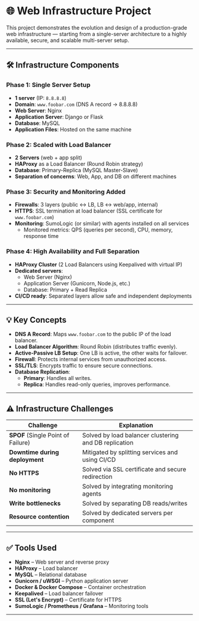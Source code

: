 # 🌐 Web Infrastructure Project

This project demonstrates the evolution and design of a production-grade web infrastructure — starting from a single-server architecture to a highly available, secure, and scalable multi-server setup.

---

## 🛠️ Infrastructure Components

### Phase 1: Single Server Setup
- **1 server** (IP: `8.8.8.8`)
- **Domain**: `www.foobar.com` (DNS A record → 8.8.8.8)
- **Web Server**: Nginx
- **Application Server**: Django or Flask
- **Database**: MySQL
- **Application Files**: Hosted on the same machine

### Phase 2: Scaled with Load Balancer
- **2 Servers** (web + app split)
- **HAProxy** as a Load Balancer (Round Robin strategy)
- **Database**: Primary-Replica (MySQL Master-Slave)
- **Separation of concerns**: Web, App, and DB on different machines

### Phase 3: Security and Monitoring Added
- **Firewalls**: 3 layers (public ↔ LB, LB ↔ web/app, internal)
- **HTTPS**: SSL termination at load balancer (SSL certificate for `www.foobar.com`)
- **Monitoring**: SumoLogic (or similar) with agents installed on all services
  - Monitored metrics: QPS (queries per second), CPU, memory, response time

### Phase 4: High Availability and Full Separation
- **HAProxy Cluster** (2 Load Balancers using Keepalived with virtual IP)
- **Dedicated servers**:
  - Web Server (Nginx)
  - Application Server (Gunicorn, Node.js, etc.)
  - Database: Primary + Read Replica
- **CI/CD ready**: Separated layers allow safe and independent deployments

---

## 💡 Key Concepts

- **DNS A Record**: Maps `www.foobar.com` to the public IP of the load balancer.
- **Load Balancer Algorithm**: Round Robin (distributes traffic evenly).
- **Active-Passive LB Setup**: One LB is active, the other waits for failover.
- **Firewall**: Protects internal services from unauthorized access.
- **SSL/TLS**: Encrypts traffic to ensure secure connections.
- **Database Replication**:
  - **Primary**: Handles all writes.
  - **Replica**: Handles read-only queries, improves performance.

---

## ⚠️ Infrastructure Challenges

| Challenge | Explanation |
|----------|-------------|
| **SPOF** (Single Point of Failure) | Solved by load balancer clustering and DB replication |
| **Downtime during deployment** | Mitigated by splitting services and using CI/CD |
| **No HTTPS** | Solved via SSL certificate and secure redirection |
| **No monitoring** | Solved by integrating monitoring agents |
| **Write bottlenecks** | Solved by separating DB reads/writes |
| **Resource contention** | Solved by dedicated servers per component |

---

## ✅ Tools Used

- **Nginx** – Web server and reverse proxy
- **HAProxy** – Load balancer
- **MySQL** – Relational database
- **Gunicorn / uWSGI** – Python application server
- **Docker & Docker Compose** – Container orchestration
- **Keepalived** – Load balancer failover
- **SSL (Let's Encrypt)** – Certificate for HTTPS
- **SumoLogic / Prometheus / Grafana** – Monitoring tools

---
